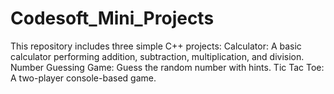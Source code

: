# Codesoft_Mini_Projects
This repository includes three simple C++ projects:  Calculator: A basic calculator performing addition, subtraction, multiplication, and division.  Number Guessing Game: Guess the random number with hints.  Tic Tac Toe: A two-player console-based game.
